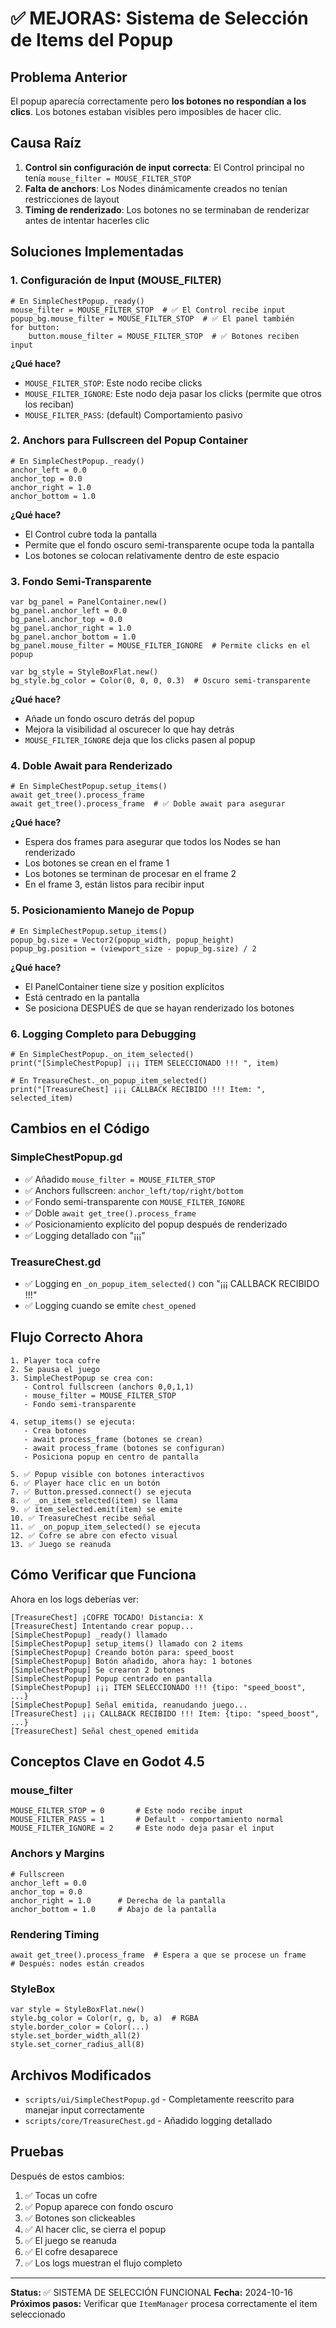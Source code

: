 # ✅ MEJORAS: Sistema de Selección de Items del Popup

## Problema Anterior
El popup aparecía correctamente pero **los botones no respondían a los clics**. Los botones estaban visibles pero imposibles de hacer clic.

## Causa Raíz
1. **Control sin configuración de input correcta**: El Control principal no tenía `mouse_filter = MOUSE_FILTER_STOP`
2. **Falta de anchors**: Los Nodes dinámicamente creados no tenían restricciones de layout
3. **Timing de renderizado**: Los botones no se terminaban de renderizar antes de intentar hacerles clic

## Soluciones Implementadas

### 1. **Configuración de Input (MOUSE_FILTER)**

```gdscript
# En SimpleChestPopup._ready()
mouse_filter = MOUSE_FILTER_STOP  # ✅ El Control recibe input
popup_bg.mouse_filter = MOUSE_FILTER_STOP  # ✅ El panel también
for button:
    button.mouse_filter = MOUSE_FILTER_STOP  # ✅ Botones reciben input
```

**¿Qué hace?**
- `MOUSE_FILTER_STOP`: Este nodo recibe clicks
- `MOUSE_FILTER_IGNORE`: Este nodo deja pasar los clicks (permite que otros los reciban)
- `MOUSE_FILTER_PASS`: (default) Comportamiento pasivo

### 2. **Anchors para Fullscreen del Popup Container**

```gdscript
# En SimpleChestPopup._ready()
anchor_left = 0.0
anchor_top = 0.0
anchor_right = 1.0
anchor_bottom = 1.0
```

**¿Qué hace?**
- El Control cubre toda la pantalla
- Permite que el fondo oscuro semi-transparente ocupe toda la pantalla
- Los botones se colocan relativamente dentro de este espacio

### 3. **Fondo Semi-Transparente**

```gdscript
var bg_panel = PanelContainer.new()
bg_panel.anchor_left = 0.0
bg_panel.anchor_top = 0.0
bg_panel.anchor_right = 1.0
bg_panel.anchor_bottom = 1.0
bg_panel.mouse_filter = MOUSE_FILTER_IGNORE  # Permite clicks en el popup

var bg_style = StyleBoxFlat.new()
bg_style.bg_color = Color(0, 0, 0, 0.3)  # Oscuro semi-transparente
```

**¿Qué hace?**
- Añade un fondo oscuro detrás del popup
- Mejora la visibilidad al oscurecer lo que hay detrás
- `MOUSE_FILTER_IGNORE` deja que los clicks pasen al popup

### 4. **Doble Await para Renderizado**

```gdscript
# En SimpleChestPopup.setup_items()
await get_tree().process_frame
await get_tree().process_frame  # ✅ Doble await para asegurar
```

**¿Qué hace?**
- Espera dos frames para asegurar que todos los Nodes se han renderizado
- Los botones se crean en el frame 1
- Los botones se terminan de procesar en el frame 2
- En el frame 3, están listos para recibir input

### 5. **Posicionamiento Manejo de Popup**

```gdscript
# En SimpleChestPopup.setup_items()
popup_bg.size = Vector2(popup_width, popup_height)
popup_bg.position = (viewport_size - popup_bg.size) / 2
```

**¿Qué hace?**
- El PanelContainer tiene size y position explícitos
- Está centrado en la pantalla
- Se posiciona DESPUÉS de que se hayan renderizado los botones

### 6. **Logging Completo para Debugging**

```gdscript
# En SimpleChestPopup._on_item_selected()
print("[SimpleChestPopup] ¡¡¡ ITEM SELECCIONADO !!! ", item)

# En TreasureChest._on_popup_item_selected()
print("[TreasureChest] ¡¡¡ CALLBACK RECIBIDO !!! Item: ", selected_item)
```

## Cambios en el Código

### SimpleChestPopup.gd
- ✅ Añadido `mouse_filter = MOUSE_FILTER_STOP`
- ✅ Anchors fullscreen: `anchor_left/top/right/bottom`
- ✅ Fondo semi-transparente con `MOUSE_FILTER_IGNORE`
- ✅ Doble `await get_tree().process_frame`
- ✅ Posicionamiento explícito del popup después de renderizado
- ✅ Logging detallado con "¡¡¡"

### TreasureChest.gd
- ✅ Logging en `_on_popup_item_selected()` con "¡¡¡ CALLBACK RECIBIDO !!!"
- ✅ Logging cuando se emite `chest_opened`

## Flujo Correcto Ahora

```
1. Player toca cofre
2. Se pausa el juego
3. SimpleChestPopup se crea con:
   - Control fullscreen (anchors 0,0,1,1)
   - mouse_filter = MOUSE_FILTER_STOP
   - Fondo semi-transparente
   
4. setup_items() se ejecuta:
   - Crea botones
   - await process_frame (botones se crean)
   - await process_frame (botones se configuran)
   - Posiciona popup en centro de pantalla
   
5. ✅ Popup visible con botones interactivos
6. ✅ Player hace clic en un botón
7. ✅ Button.pressed.connect() se ejecuta
8. ✅ _on_item_selected(item) se llama
9. ✅ item_selected.emit(item) se emite
10. ✅ TreasureChest recibe señal
11. ✅ _on_popup_item_selected() se ejecuta
12. ✅ Cofre se abre con efecto visual
13. ✅ Juego se reanuda
```

## Cómo Verificar que Funciona

Ahora en los logs deberías ver:

```
[TreasureChest] ¡COFRE TOCADO! Distancia: X
[TreasureChest] Intentando crear popup...
[SimpleChestPopup] _ready() llamado
[SimpleChestPopup] setup_items() llamado con 2 items
[SimpleChestPopup] Creando botón para: speed_boost
[SimpleChestPopup] Botón añadido, ahora hay: 1 botones
[SimpleChestPopup] Se crearon 2 botones
[SimpleChestPopup] Popup centrado en pantalla
[SimpleChestPopup] ¡¡¡ ITEM SELECCIONADO !!! {tipo: "speed_boost", ...}
[SimpleChestPopup] Señal emitida, reanudando juego...
[TreasureChest] ¡¡¡ CALLBACK RECIBIDO !!! Item: {tipo: "speed_boost", ...}
[TreasureChest] Señal chest_opened emitida
```

## Conceptos Clave en Godot 4.5

### mouse_filter
```gdscript
MOUSE_FILTER_STOP = 0       # Este nodo recibe input
MOUSE_FILTER_PASS = 1       # Default - comportamiento normal
MOUSE_FILTER_IGNORE = 2     # Este nodo deja pasar el input
```

### Anchors y Margins
```gdscript
# Fullscreen
anchor_left = 0.0
anchor_top = 0.0
anchor_right = 1.0      # Derecha de la pantalla
anchor_bottom = 1.0     # Abajo de la pantalla
```

### Rendering Timing
```gdscript
await get_tree().process_frame  # Espera a que se procese un frame
# Después: nodes están creados
```

### StyleBox
```gdscript
var style = StyleBoxFlat.new()
style.bg_color = Color(r, g, b, a)  # RGBA
style.border_color = Color(...)
style.set_border_width_all(2)
style.set_corner_radius_all(8)
```

## Archivos Modificados

- `scripts/ui/SimpleChestPopup.gd` - Completamente reescrito para manejar input correctamente
- `scripts/core/TreasureChest.gd` - Añadido logging detallado

## Pruebas

Después de estos cambios:

1. ✅ Tocas un cofre
2. ✅ Popup aparece con fondo oscuro
3. ✅ Botones son clickeables
4. ✅ Al hacer clic, se cierra el popup
5. ✅ El juego se reanuda
6. ✅ El cofre desaparece
7. ✅ Los logs muestran el flujo completo

---

**Status:** ✅ SISTEMA DE SELECCIÓN FUNCIONAL
**Fecha:** 2024-10-16
**Próximos pasos:** Verificar que `ItemManager` procesa correctamente el item seleccionado
